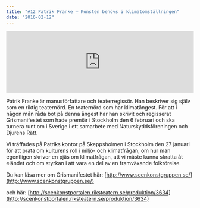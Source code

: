 ```yaml
---
title: "#12 Patrik Franke – Konsten behövs i klimatomställningen"
date: "2016-02-12"
---
```


<iframe src="https://w.soundcloud.com/player/?url=https%3A//api.soundcloud.com/tracks/246653987&amp;color=ff5500&amp;amp;auto_play=false&amp;amp;hide_related=false&amp;show_comments=true&amp;show_user=true&amp;show_reposts=false&amp;visual=false&amp;show_artwork=false" width="100%" height="166" frameborder="no" scrolling="no"></iframe>

Patrik Franke är manusförfattare och teaterregissör. Han beskriver sig själv som en riktig teaternörd. En teaternörd som har klimatångest. För att i någon mån råda bot på denna ångest har han skrivit och regisserat Grismanifestet som hade premiär i Stockholm den 6 februari och ska turnera runt om i Sverige i ett samarbete med Naturskyddsföreningen och Djurens Rätt.

Vi träffades på Patriks kontor på Skeppsholmen i Stockholm den 27 januari för att prata om kulturens roll i miljö- och klimatfrågan, om hur man egentligen skriver en pjäs om klimatfrågan, att vi måste kunna skratta åt eländet och om styrkan i att vara en del av en framväxande folkrörelse.

Du kan läsa mer om Grismanifestet här: [http://www.scenkonstgruppen.se/](http://www.scenkonstgruppen.se/)

och här: [http://scenkonstportalen.riksteatern.se/produktion/3634](http://scenkonstportalen.riksteatern.se/produktion/3634)
